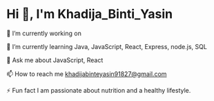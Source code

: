 # Hi 👋, I'm Khadija_Binti_Yasin

🔭 I’m currently working on  

🌱 I’m currently learning Java, JavaScript, React, Express, node.js, SQL

💬 Ask me about JavaScript, React

📫 How to reach me khadijabinteyasin91827@gmail.com

⚡ Fun fact I am passionate about nutrition and a healthy lifestyle.
